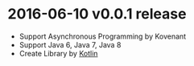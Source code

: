 2016-06-10 v0.0.1 release
================================

- Support Asynchronous Programming by Kovenant
- Support Java 6, Java 7, Java 8
- Create Library by [Kotlin](http://kotlin-lang.org)